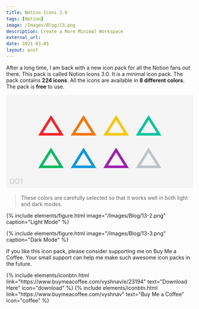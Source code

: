 ```yaml
---
title: Notion Icons 3.0
tags: [Notion]
image: /Images/Blog/13.png
description: Create a More Minimal Workspace
external_url: 
date: 2021-03-05
layout: post
---
```

After a long time, I am back with a new icon pack for all the Notion fans out there. This pack is called Notion Icons 3.0. It is a minimal icon pack. The pack contains **224 icons**. All the icons are available in **8 different colors**. The pack is **free** to use.

![alt text](/Images/Blog/13-1.png "Notion Icons 3.0")

>These colors are carefully selected so that it works well in both light and dark modes.

{% include elements/figure.html image="/Images/Blog/13-2.png" caption="Light Mode" %}

{% include elements/figure.html image="/Images/Blog/13-3.png" caption="Dark Mode" %}

If you like this icon pack, please consider supporting me on Buy Me a Coffee. Your small support can help me make such awesome icon packs in the future.

<p class="text-center">
{% include elements/iconbtn.html link="https://www.buymeacoffee.com/vyshnav/e/23194" text="Download Here" icon="download" %}
{% include elements/iconbtn.html link="https://www.buymeacoffee.com/vyshnav" text="Buy Me a Coffee" icon="coffee" %}
</p>
